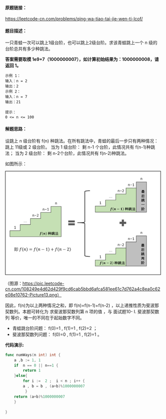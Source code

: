 

#### 原题链接：

https://leetcode-cn.com/problems/qing-wa-tiao-tai-jie-wen-ti-lcof/



#### 题目描述：

一只青蛙一次可以跳上1级台阶，也可以跳上2级台阶。求该青蛙跳上一个 n 级的台阶总共有多少种跳法。

**答案需要取模 1e9+7（1000000007），如计算初始结果为：1000000008，请返回 1。**

```
示例 1：
输入：n = 2
输出：2
示例 2：
输入：n = 7
输出：21

提示：
0 <= n <= 100
```



#### 解题思路：

设跳上 n 级台阶有 f(n) 种跳法。在所有跳法中，青蛙的最后一步只有两种情况： 跳上 11级或 2 级台阶。
当为 1 级台阶： 剩 n-1 个台阶，此情况共有 f(n-1)种跳法；
当为 2 级台阶： 剩 n-2个台阶，此情况共有 f(n-2)种跳法。

如图所示：

![Picture13.png](image/108249e4d62d429f9cd6cab5bbd6afca581ee61c7d762a4c8ea0c62e08e10762-Picture13.png)

（图源：https://pic.leetcode-cn.com/108249e4d62d429f9cd6cab5bbd6afca581ee61c7d762a4c8ea0c62e08e10762-Picture13.png）

因此，f(n)为以上两种情况之和，即 f(n)=f(n-1)+f(n-2) ，以上递推性质为斐波那契数列。本题可转化为 求斐波那契数列第 n 项的值 ，与 面试题10- I. 斐波那契数列 等价，唯一的不同在于起始数字不同。

- 青蛙跳台阶问题： f(0)=1 , f(1)=1 , f(2)=2 ；
- 斐波那契数列问题： f(0)=0 , f(1)=1 , f(2)=1 。

**代码演示:**

```go
func numWays(n int) int {
    a ,b := 1, 1
    if  n == 0 || n==1 {
        return 1
    }else{
        for i :=  2 ;  i < n ; i++ {
        a , b = b , (a+b)%1000000007 
         }
    return (a+b)%1000000007 
    }
    
}
```